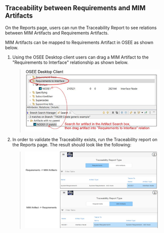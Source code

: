 ## Traceability between Requirements and MIM Artifacts

On the Reports page, users can run the Traceability Report to see relations between MIM Artifacts and Requirements Artifacts.

MIM Artifacts can be mapped to Requirements Artifact in OSEE as shown below.

1. Using the OSEE Desktop client users can drag a MIM Artifact to the "Requirements to Interface" relationship as shown below.
   &nbsp;
    > ![oseedesktoprelate](../../images/mim/oseedesktoprelate.jpg)
2. In order to validate the Traceability exists, run the Traceability report on the Reports page. The result should look like the following:
   &nbsp;
    > ![traceability1](../../images/mim/traceability1.jpg)
